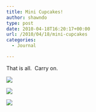 ```yaml
---
title: Mini Cupcakes!
author: shawndo
type: post
date: 2010-04-18T16:20:17+00:00
url: /2010/04/18/mini-cupcakes
categories:
  - Journal

---
```

That is all.  Carry on.

![](/images/2010/04/DSC1803.jpg)

![](/images/2010/04/DSC1817.jpg)

![](/images/2010/04/DSC1819.jpg)

